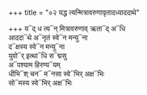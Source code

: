 +++
title = "०२ यद्ध त्यन्मित्रावरुणावृतादध्याददाथे"

+++
य᳓द् ध त्य᳓न् मित्रावरुणाव् ऋता᳓द् अ᳓धि  
आददा᳓थे अ᳓नृतं स्वे᳓न मन्यु᳓ना  
द᳓क्षस्य स्वे᳓न मन्यु᳓ना  
युवो᳓र् इत्था᳓धि स᳓द्मसु  
अ᳓पश्याम हिरण्य᳓यम्  
धीभि᳓श् चन᳓ म᳓नसा स्वे᳓भिर् अक्ष᳓भिः  
सो᳓मस्य स्वे᳓भिर् अक्ष᳓भिः